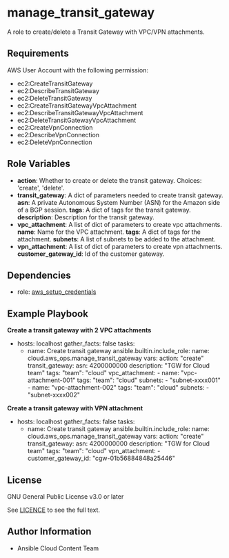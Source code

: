 manage_transit_gateway
==================

A role to create/delete a Transit Gateway with VPC/VPN attachments.

Requirements
------------

AWS User Account with the following permission:

* ec2:CreateTransitGateway
* ec2:DescribeTransitGateway
* ec2:DeleteTransitGateway
* ec2:CreateTransitGatewayVpcAttachment
* ec2:DescribeTransitGatewayVpcAttachment
* ec2:DeleteTransitGatewayVpcAttachment
* ec2:CreateVpnConnection
* ec2:DescribeVpnConnection
* ec2:DeleteVpnConnection

Role Variables
--------------

* **action**: Whether to create or delete the transit gateway. Choices: 'create', 'delete'.
* **transit_gateway**: A dict of parameters needed to create transit gateway.
    **asn**: A private Autonomous System Number (ASN) for the Amazon side of a BGP session.
    **tags**: A dict of tags for the transit gateway.
    **description**: Description for the transit gateway.
* **vpc_attachment**: A list of dict of parameters to create vpc attachments.
    **name**: Name for the VPC attachment.
    **tags**: A dict of tags for the attachment.
    **subnets**: A list of subnets to be added to the attachment.
* **vpn_attachment**: A list of dict of parameters to create vpn attachments.
    **customer_gateway_id**: Id of the customer gateway.

Dependencies
------------

- role: [aws_setup_credentials](../aws_setup_credentials/README.md)

Example Playbook
----------------
**Create a transit gateway with 2 VPC attachments**

- hosts: localhost
  gather_facts: false
  tasks:
    - name: Create transit gateway
      ansible.builtin.include_role:
        name: cloud.aws_ops.manage_transit_gateway
      vars:
        action: "create"
        transit_gateway:
            asn: 4200000000
            description: "TGW for Cloud team"
            tags:
              "team": "cloud"
        vpc_attachment:
            - name: "vpc-attachment-001"
              tags:
                "team": "cloud"
              subnets:
                - "subnet-xxxx001"
            - name: "vpc-attachment-002"
              tags:
                "team": "cloud"
              subnets:
                - "subnet-xxxx002"


**Create a transit gateway with  VPN attachment**

- hosts: localhost
  gather_facts: false
  tasks:
    - name: Create transit gateway
      ansible.builtin.include_role:
        name: cloud.aws_ops.manage_transit_gateway
      vars:
        action: "create"
        transit_gateway:
          asn: 4200000000
          description: "TGW for Cloud team"
          tags:
            "team": "cloud"
        vpn_attachment:
          - customer_gateway_id: "cgw-01b56884848a25446"

License
-------

GNU General Public License v3.0 or later

See [LICENCE](https://github.com/ansible-collections/cloud.aws_ops/blob/main/LICENSE) to see the full text.

Author Information
------------------

- Ansible Cloud Content Team

